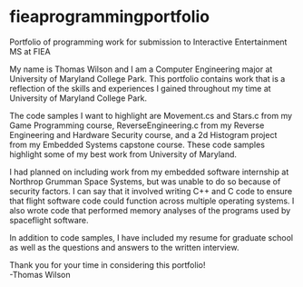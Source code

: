 # fieaprogrammingportfolio
Portfolio of programming work for submission to Interactive Entertainment MS at FIEA  

My name is Thomas Wilson and I am a Computer Engineering major at University of Maryland College Park. This portfolio contains work that is a reflection of the skills
and experiences I gained throughout my time at University of Maryland College Park.  

The code samples I want to highlight are Movement.cs and Stars.c from my Game Programming course, ReverseEngineering.c from my Reverse Engineering and Hardware Security course, and a 2d Histogram project from my Embedded Systems capstone course. These code samples highlight some of my best work from University of Maryland.  

I had planned on including work from my embedded software internship at Northrop Grumman Space Systems, but was unable to do so because of security factors. I can say that it involved writing C++ and C code to ensure that flight software code could function across multiple operating systems. I also wrote code that performed memory analyses of the programs used by spaceflight software.  

In addition to code samples, I have included my resume for graduate school as well as the questions and answers to the written interview.  
  
Thank you for your time in considering this portfolio!  
-Thomas Wilson
